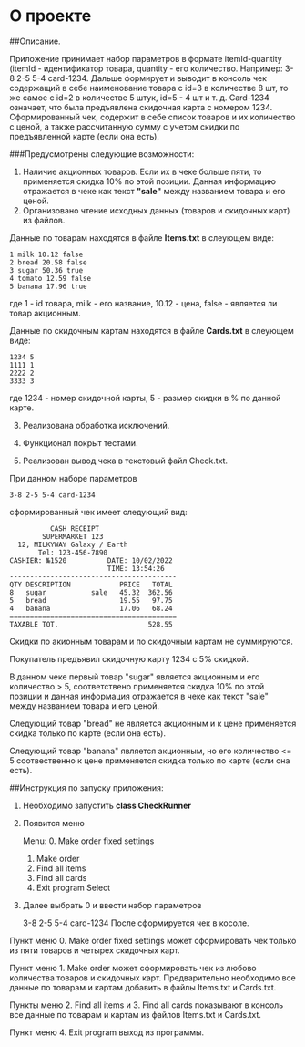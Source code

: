 # О проекте

##Описание.

Приложение принимает набор параметров в формате itemId-quantity (itemId - идентификатор товара, 
quantity - его количество. Например: 3-8 2-5 5-4 card-1234.
Дальше формирует и выводит в консоль чек содержащий в себе наименование товара с id=3 в количестве 8 шт, 
то же самое с id=2 в количестве 5 штук, id=5 - 4 шт и т. д. 
Card-1234 означает, что была предъявлена скидочная карта с номером 1234. 
Сформированный чек, содержит в себе список товаров и их количество с ценой, 
а также рассчитанную сумму с учетом скидки по предъявленной карте (если она есть).

###Предусмотрены следующие возможности:

1. Наличие акционных товаров. 
Если их в чеке больше пяти, то применяется скидка 10% по этой позиции. 
Данная информацию отражается в чеке как текст **"sale"** между названием товара и его ценой.
2. Организовано чтение исходных данных (товаров и скидочных карт) из файлов.

Данные по товарам находятся в файле **Items.txt** в слеующем виде:

    1 milk 10.12 false
    2 bread 20.58 false
    3 sugar 50.36 true
    4 tomato 12.59 false
    5 banana 17.96 true 

где 1 - id товара, milk - его название, 10.12 - цена, false - является ли товар акционным.

Данные по скидочным картам находятся в файле **Cards.txt** в слеующем виде:

    1234 5
    1111 1
    2222 2
    3333 3

где 1234 - номер скидочной карты, 5 - размер скидки в % по данной карте.

3. Реализована обработка исключений.

4. Функционал покрыт тестами.

5. Реализован вывод чека в текстовый файл Check.txt.

При данном наборе параметров 

    3-8 2-5 5-4 card-1234
сформированный чек имеет следующий вид:

              CASH RECEIPT
            SUPERMARKET 123
      12, MILKYWAY Galaxy / Earth
           Tel: 123-456-7890
    CASHIER: №1520          DATE: 10/02/2022
                            TIME: 13:54:26
    -----------------------------------------
    QTY DESCRIPTION            PRICE   TOTAL
    8   sugar           sale   45.32  362.56
    5   bread                  19.55   97.75
    4   banana                 17.06   68.24
    =========================================
    TAXABLE TOT.                      528.55

Скидки по акионным товарам и по скидочным картам не суммируются.

Покупатель предъявил скидочную карту 1234 с 5% скидкой.

В данном чеке первый товар "sugar" является акционным и его количество > 5,
соответствено применяется скидка 10% по этой позиции и
данная информация отражается в чеке как текст "sale" между названием товара и его ценой.

Следующий товар "bread" не является акционным и к цене применяется скидка
только по карте (если она есть).

Следующий товар "banana" является акционным, но его количество <= 5
соотвественно к цене применяется скидка только по карте (если она есть).

##Инструкция по запуску приложения:
1. Необходимо запустить **class CheckRunner**
2. Появится меню

 
    Menu:
    0. Make order fixed settings
    1. Make order
    2. Find all items
    3. Find all cards
    4. Exit program
    Select 
3. Далее выбрать 0 и ввести набор параметров 

 
    3-8 2-5 5-4 card-1234
После сформируется чек в косоле.

Пункт меню 0. Make order fixed settings 
может сформировать чек только из пяти товаров и четырех скидочных карт.

Пункт меню 1. Make order
может сформировать чек из любово количества товаров и скидочных карт.
Предварительно необходимо все данные по товарам и картам 
добавить в файлы Items.txt и Cards.txt.

Пункты меню 2. Find all items и 3. Find all cards
показывают в консоль все данные по товарам и картам
из файлов Items.txt и Cards.txt.

Пункт меню 4. Exit program выход из программы.